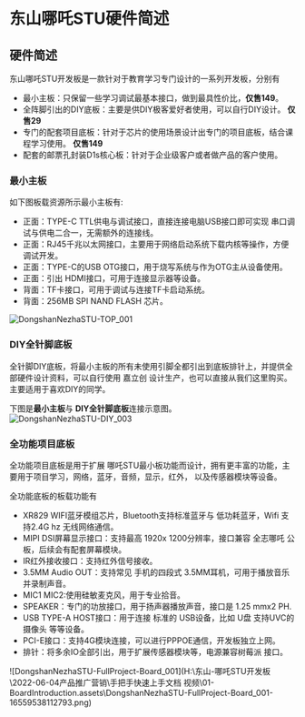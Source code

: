 # 东山哪吒STU硬件简述
## 硬件简述
东山哪吒STU开发板是一款针对于教育学习专门设计的一系列开发板，分别有

 * 最小主板：只保留一些学习调试最基本接口，做到最具性价比，**仅售149**。
 * 全阵脚引出的DIY底板：主要是供DIY极客爱好者使用，可以自行DIY设计。 **仅售29**
 * 专门的配套项目底板：针对于芯片的使用场景设计出专门的项目底板，结合课程学习使用。 **仅售149**
 * 配套的邮票孔封装D1s核心板：针对于企业级客户或者做产品的客户使用。
### 最小主板
如下图板载资源所示最小主板有:

 * 正面：TYPE-C TTL供电与调试接口，直接连接电脑USB接口即可实现 串口调试与供电二合一，无需额外的连接线。
 * 正面：RJ45千兆以太网接口，主要用于网络启动系统下载内核等操作，方便调试开发。
 * 正面：TYPE-C的USB OTG接口，用于烧写系统与作为OTG主从设备使用。
 * 正面：引出 HDMI接口，可用于连接显示器等设备。
 * 背面：TF卡接口，可用于调试与连接TF卡启动系统。
 * 背面：256MB  SPI NAND FLASH 芯片。

![DongshanNezhaSTU-TOP_001](https://cdn.jsdelivr.net/gh/DongshanPI/Docs-Photos@master/DongshanNezhaSTU/DongshanNezhaSTU-TOP_001.png)

### DIY全针脚底板
全针脚DIY底板，将最小主板的所有未使用引脚全都引出到底板排针上，并提供全部硬件设计资料，可以自行使用 嘉立创 设计生产，也可以直接从我们这里购买。
主要适用于喜欢DIY的同学。

下图是**最小主板**与 **DIY全针脚底板**连接示意图。
![DongshanNezhaSTU-DIY_003](https://cdn.jsdelivr.net/gh/DongshanPI/Docs-Photos@master/DongshanNezhaSTU/DongshanNezhaSTU-DIY_003.jpg)



### 全功能项目底板

全功能项目底板是用于扩展 哪吒STU最小板功能而设计，拥有更丰富的功能，主要用于项目学习，网络，蓝牙，音频，显示，红外， 以及传感器模块等设备。

全功能底板的板载功能有

* XR829 WIFI蓝牙模组芯片，Bluetooth支持标准蓝牙与 低功耗蓝牙，Wifi 支持2.4G hz 无线网络通信。
* MIPI DSI屏幕显示接口：支持最高 1920x 1200分辨率，接口兼容 全志哪吒 公板，后续会有配套屏幕模块。
* IR红外接收接口：支持红外信号接收。
* 3.5MM Audio OUT：支持常见 手机的四段式 3.5MM耳机，可用于播放音乐并录制声音。
* MIC1 MIC2:使用硅敏麦克风，用于专业拾音。
* SPEAKER：专门的功放接口，用于扬声器播放声音，接口是 1.25 mmx2 PH.
* USB TYPE-A HOST接口：用于连接 标准的 USB设备，比如 U盘 支持UVC的摄像头 等等设备。
* PCI-E接口：支持4G模块连接，可以进行PPPOE通信，开发板独立上网。
* 排针：将多余IO全部引出，用于扩展传感器模块等，电源兼容树莓派 接口。

![DongshanNezhaSTU-FullProject-Board_001](H:\东山-哪吒STU开发板\2022-06-04产品推广营销\手把手快速上手文档 视频\01-BoardIntroduction.assets\DongshanNezhaSTU-FullProject-Board_001-16559538112793.png)


